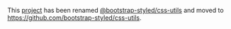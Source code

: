 This [project](https://module.kopaxgroup.com/bootstrap-styled/css-utils) has been renamed [@bootstrap-styled/css-utils](https://www.npmjs.com/package/@bootstrap-styled/css-utils) and moved to https://github.com/bootstrap-styled/css-utils.
